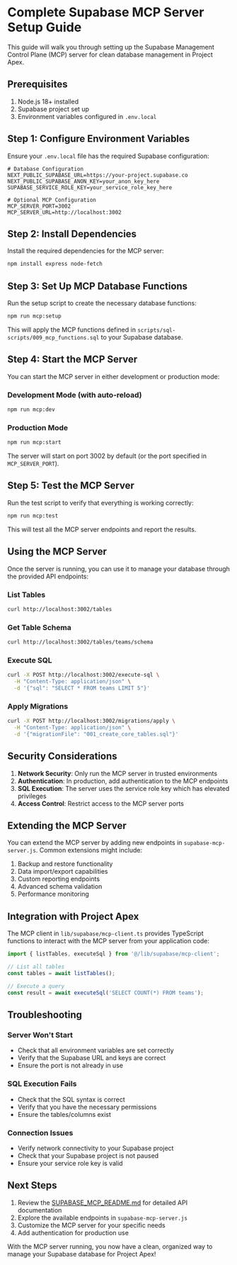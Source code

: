 # Complete Supabase MCP Server Setup Guide

This guide will walk you through setting up the Supabase Management Control Plane (MCP) server for clean database management in Project Apex.

## Prerequisites

1. Node.js 18+ installed
2. Supabase project set up
3. Environment variables configured in `.env.local`

## Step 1: Configure Environment Variables

Ensure your `.env.local` file has the required Supabase configuration:

```env
# Database Configuration
NEXT_PUBLIC_SUPABASE_URL=https://your-project.supabase.co
NEXT_PUBLIC_SUPABASE_ANON_KEY=your_anon_key_here
SUPABASE_SERVICE_ROLE_KEY=your_service_role_key_here

# Optional MCP Configuration
MCP_SERVER_PORT=3002
MCP_SERVER_URL=http://localhost:3002
```

## Step 2: Install Dependencies

Install the required dependencies for the MCP server:

```bash
npm install express node-fetch
```

## Step 3: Set Up MCP Database Functions

Run the setup script to create the necessary database functions:

```bash
npm run mcp:setup
```

This will apply the MCP functions defined in `scripts/sql-scripts/009_mcp_functions.sql` to your Supabase database.

## Step 4: Start the MCP Server

You can start the MCP server in either development or production mode:

### Development Mode (with auto-reload)
```bash
npm run mcp:dev
```

### Production Mode
```bash
npm run mcp:start
```

The server will start on port 3002 by default (or the port specified in `MCP_SERVER_PORT`).

## Step 5: Test the MCP Server

Run the test script to verify that everything is working correctly:

```bash
npm run mcp:test
```

This will test all the MCP server endpoints and report the results.

## Using the MCP Server

Once the server is running, you can use it to manage your database through the provided API endpoints:

### List Tables
```bash
curl http://localhost:3002/tables
```

### Get Table Schema
```bash
curl http://localhost:3002/tables/teams/schema
```

### Execute SQL
```bash
curl -X POST http://localhost:3002/execute-sql \
  -H "Content-Type: application/json" \
  -d '{"sql": "SELECT * FROM teams LIMIT 5"}'
```

### Apply Migrations
```bash
curl -X POST http://localhost:3002/migrations/apply \
  -H "Content-Type: application/json" \
  -d '{"migrationFile": "001_create_core_tables.sql"}'
```

## Security Considerations

1. **Network Security**: Only run the MCP server in trusted environments
2. **Authentication**: In production, add authentication to the MCP endpoints
3. **SQL Execution**: The server uses the service role key which has elevated privileges
4. **Access Control**: Restrict access to the MCP server ports

## Extending the MCP Server

You can extend the MCP server by adding new endpoints in `supabase-mcp-server.js`. Common extensions might include:

1. Backup and restore functionality
2. Data import/export capabilities
3. Custom reporting endpoints
4. Advanced schema validation
5. Performance monitoring

## Integration with Project Apex

The MCP client in `lib/supabase/mcp-client.ts` provides TypeScript functions to interact with the MCP server from your application code:

```typescript
import { listTables, executeSql } from '@/lib/supabase/mcp-client';

// List all tables
const tables = await listTables();

// Execute a query
const result = await executeSql('SELECT COUNT(*) FROM teams');
```

## Troubleshooting

### Server Won't Start
- Check that all environment variables are set correctly
- Verify that the Supabase URL and keys are correct
- Ensure the port is not already in use

### SQL Execution Fails
- Check that the SQL syntax is correct
- Verify that you have the necessary permissions
- Ensure the tables/columns exist

### Connection Issues
- Verify network connectivity to your Supabase project
- Check that your Supabase project is not paused
- Ensure your service role key is valid

## Next Steps

1. Review the [SUPABASE_MCP_README.md](SUPABASE_MCP_README.md) for detailed API documentation
2. Explore the available endpoints in `supabase-mcp-server.js`
3. Customize the MCP server for your specific needs
4. Add authentication for production use

With the MCP server running, you now have a clean, organized way to manage your Supabase database for Project Apex!